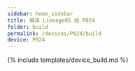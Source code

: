 ```yaml
---
sidebar: home_sidebar
title: 编译 LineageOS 给 P024
folder: build
permalink: /devices/P024/build
device: P024
---
```

{% include templates/device_build.md %}

